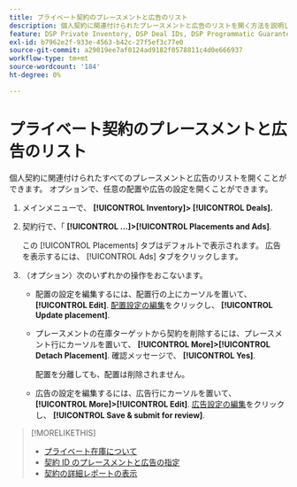 ```yaml
---
title: プライベート契約のプレースメントと広告のリスト
description: 個人契約に関連付けられたプレースメントと広告のリストを開く方法を説明します。
feature: DSP Private Inventory, DSP Deal IDs, DSP Programmatic Guaranteed Deals
exl-id: b7962e2f-933e-4563-b42c-27f5ef3c77e0
source-git-commit: a29019ee7af0124ad9182f0578811c4d0e666937
workflow-type: tm+mt
source-wordcount: '184'
ht-degree: 0%

---
```


# プライベート契約のプレースメントと広告のリスト

個人契約に関連付けられたすべてのプレースメントと広告のリストを開くことができます。 オプションで、任意の配置や広告の設定を開くことができます。

1. メインメニューで、 **[!UICONTROL Inventory]> [!UICONTROL Deals].**

1. 契約行で、「  **[!UICONTROL ...]>[!UICONTROL Placements and Ads]**.

   この [!UICONTROL Placements] タブはデフォルトで表示されます。 広告を表示するには、 [!UICONTROL Ads] タブをクリックします。

1. （オプション）次のいずれかの操作をおこないます。

   * 配置の設定を編集するには、配置行の上にカーソルを置いて、 **[!UICONTROL Edit]**. [配置設定の編集](/help/dsp/campaign-management/placements/placement-settings.md)をクリックし、 **[!UICONTROL Update placement]**.

   * プレースメントの在庫ターゲットから契約を削除するには、プレースメント行にカーソルを置いて、 **[!UICONTROL More]>[!UICONTROL Detach Placement]**. 確認メッセージで、 **[!UICONTROL Yes]**.

      配置を分離しても、配置は削除されません。

   * 広告の設定を編集するには、広告行にカーソルを置いて、 **[!UICONTROL More]>[!UICONTROL Edit]**. [広告設定の編集](/help/dsp/campaign-management/ads/ad-edit.md)をクリックし、 **[!UICONTROL Save & submit for review]**.

>[!MORELIKETHIS]
>
>* [プライベート在庫について](private-inventory-about.md)
>* [契約 ID のプレースメントと広告の指定](deal-id-attach-placements.md)
>* [契約の詳細レポートの表示](deal-view-report.md)

